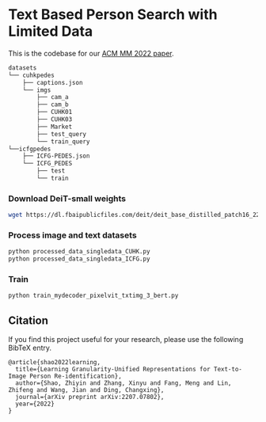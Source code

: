 # Text Based Person Search with Limited Data

This is the codebase for our [ACM MM 2022 paper](https://arxiv.org/abs/2207.07802).
```bash
datasets
└── cuhkpedes
    ├── captions.json
    └── imgs
        ├── cam_a
        ├── cam_b
        ├── CUHK01
        ├── CUHK03
        ├── Market
        ├── test_query
        └── train_query
└──icfgpedes
    ├── ICFG-PEDES.json
    └── ICFG_PEDES
        ├── test
        └── train

```

### Download DeiT-small weights
```bash
wget https://dl.fbaipublicfiles.com/deit/deit_base_distilled_patch16_224-df68dfff.pth
```
### Process image and text datasets
```bash
python processed_data_singledata_CUHK.py
python processed_data_singledata_ICFG.py
```


### Train
```bash
python train_mydecoder_pixelvit_txtimg_3_bert.py
```

## Citation
If you find this project useful for your research, please use the following BibTeX entry.
```
@article{shao2022learning,
  title={Learning Granularity-Unified Representations for Text-to-Image Person Re-identification},
  author={Shao, Zhiyin and Zhang, Xinyu and Fang, Meng and Lin, Zhifeng and Wang, Jian and Ding, Changxing},
  journal={arXiv preprint arXiv:2207.07802},
  year={2022}
}
```
